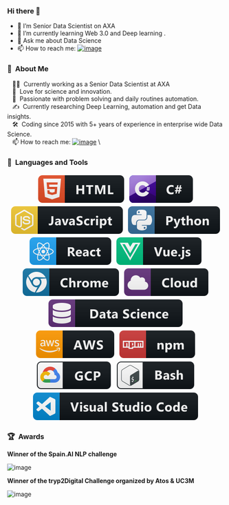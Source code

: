 ### Hi there 👋

<!--
**alexFocus92/alexFocus92** is a ✨ _special_ ✨ repository because its `README.md` (this file) appears on your GitHub profile.
-->

- 🔭 I’m Senior Data Scientist on AXA 
- 🌱 I’m currently learning Web 3.0 and Deep learning .
- 💬 Ask me about Data Science
- 📫 How to reach me: [![image](https://user-images.githubusercontent.com/52139366/174652376-f798b716-137a-4d21-9c2a-432bb61c59db.png)](https://twitter.com/alexFocus8)


### :space_invader: &nbsp;About Me

&nbsp;&nbsp;&nbsp;:technologist: &nbsp;Currently working as a Senior Data Scientist at AXA  \
&nbsp;&nbsp;&nbsp;:seedling: &nbsp;Love for science and innovation.\
&nbsp;&nbsp;&nbsp;:heartbeat: &nbsp;Passionate with problem solving and daily routines automation.\
&nbsp;&nbsp;&nbsp;:writing_hand: &nbsp;Currently researching Deep Learning, automation and get Data insights.\
&nbsp;&nbsp;&nbsp;:hammer_and_wrench: &nbsp;Coding since 2015 with 5+ years of experience in enterprise wide Data Science.\
&nbsp;&nbsp;&nbsp;📫 How to reach me: [![image](https://user-images.githubusercontent.com/52139366/174651974-cf910275-af70-4ff9-a76f-1be5376bc8cf.png)](https://twitter.com/alexFocus8) \


### 💾 &nbsp;Languages and Tools

<p align="center">
  <!-- For more icons please follow  https://github.com/MikeCodesDotNET/ColoredBadges -->
  <img src="https://raw.githubusercontent.com/8bithemant/8bithemant/master/svg/dev/languages/html.svg" alt="html" style="vertical-align:top; margin:4px">    
  <img src="https://raw.githubusercontent.com/8bithemant/8bithemant/master/svg/dev/languages/csharp.svg" alt="csharp" style="vertical-align:top; margin:4px">
  <img src="https://raw.githubusercontent.com/8bithemant/8bithemant/master/svg/dev/languages/js.svg" alt="js" style="vertical-align:top; margin:4px">
  <img src="https://raw.githubusercontent.com/8bithemant/8bithemant/master/svg/dev/languages/python.svg" alt="python" style="vertical-align:top; margin:4px">
  <img src="https://raw.githubusercontent.com/8bithemant/8bithemant/master/svg/dev/frameworks/react.svg" alt="react" style="vertical-align:top; margin:4px">
  <img src="https://raw.githubusercontent.com/8bithemant/8bithemant/master/svg/dev/frameworks/vue.svg" alt="vue" style="vertical-align:top; margin:4px">
  <img src="https://raw.githubusercontent.com/8bithemant/8bithemant/master/svg/dev/misc/chrome.svg" alt="chrome" style="vertical-align:top; margin:4px">
  <img src="https://raw.githubusercontent.com/8bithemant/8bithemant/master/svg/dev/misc/cloud.svg" alt="cloud" style="vertical-align:top; margin:4px">
  <img src="https://raw.githubusercontent.com/8bithemant/8bithemant/master/svg/dev/misc/datascience.svg" alt="datascience" style="vertical-align:top; margin:4px">
  <img src="https://raw.githubusercontent.com/8bithemant/8bithemant/master/svg/dev/services/aws.svg" alt="aws" style="vertical-align:top; margin:4px">
  <img src="https://raw.githubusercontent.com/8bithemant/8bithemant/master/svg/dev/services/npm.svg" alt="npm" style="vertical-align:top; margin:4px">
  <img src="https://raw.githubusercontent.com/8bithemant/8bithemant/master/svg/dev/services/gcp.svg" alt="gcp" style="vertical-align:top; margin:4px">
  <img src="https://raw.githubusercontent.com/8bithemant/8bithemant/master/svg/dev/tools/bash.svg" alt="bash" style="vertical-align:top; margin:4px">
  <img src="https://raw.githubusercontent.com/8bithemant/8bithemant/master/svg/dev/tools/visualstudio_code.svg" alt="vscode" style="vertical-align:top; margin:4px">
</p>

### 🏆 &nbsp;Awards 
**Winner of the Spain.AI NLP challenge**

![image](https://user-images.githubusercontent.com/52139366/174648803-f8ca9421-a10d-40b0-9e25-36e7e844cb01.png)

**Winner of the tryp2Digital Challenge organized by Atos & UC3M**

![image](https://user-images.githubusercontent.com/52139366/174649239-50c364b1-52b4-4b9a-a944-8670a89d4adc.png)
